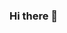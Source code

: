 ### Hi there 👋

<!--
**Mobark786/Mobark786** is a ✨ _special_ ✨ repository because its `README.md` (this file) appears on your GitHub profile.

Here are some ideas to get you started:

- 🔭 I’m currently working on shop
- 🌱 I’m currently learning school
- 👯 I’m looking to collaborate on girl
- 🤔 I’m looking for help with termux
- 💬 Ask me about my sutivation
- 📫 How to reach me: in termux 
- 😄 Pronouns: English
- ⚡ Fun fact: run
-->
